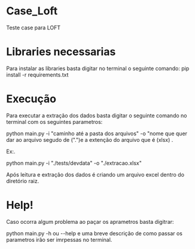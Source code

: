 # Case_Loft

Teste case para LOFT

# Libraries necessarias

Para instalar as libraries basta digitar no terminal o seguinte comando:
pip install -r requirements.txt

# Execução

Para executar a extração dos dados basta digitar o seguinte comando no terminal com os seguintes parametros:

python main.py -i "caminho até a pasta dos arquivos" -o "nome que quer dar ao arquivo segudo de (".")e a extenção do arquivo que é (xlsx) .

Ex:.

python main.py -i "./tests/devdata" -o "./extracao.xlsx"

Após leitura e extração dos dados é criando um arquivo excel dentro do diretório raiz.

# Help!

Caso ocorra algum problema ao paçar os aprametros basta digitrar:

python main.py -h ou --help e uma breve descrição de como passar os parametros irão ser imrpessas no terminal.
